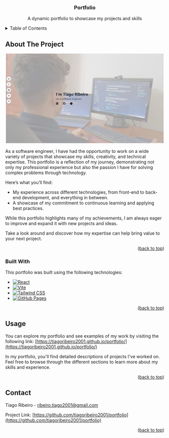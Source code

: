 <!-- Improved compatibility of back to top link: See: https://github.com/othneildrew/Best-README-Template/pull/73 -->
<a id="readme-top"></a>
<!--
*** Thanks for checking out the Best-README-Template. If you have a suggestion
*** that would make this better, please fork the repo and create a pull request
*** or simply open an issue with the tag "enhancement".
*** Don't forget to give the project a star!
*** Thanks again! Now go create something AMAZING! :D
-->

<!-- PROJECT LOGO -->
<div align="center">
  <h3 align="center">Portfolio</h3>

  <p align="center">
    A dynamic portfolio to showcase my projects and skills
  </p>
</div>



<!-- TABLE OF CONTENTS -->
<details>
  <summary>Table of Contents</summary>
  <ol>
    <li>
      <a href="#about-the-project">About The Project</a>
      <ul>
        <li><a href="#built-with">Built With</a></li>
      </ul>
    </li>
    <li>
      <a href="#getting-started">Getting Started</a>
      <ul>
        <li><a href="#prerequisites">Prerequisites</a></li>
        <li><a href="#installation">Installation</a></li>
      </ul>
    </li>
    <li><a href="#usage">Usage</a></li>
    <li><a href="#roadmap">Roadmap</a></li>
    <li><a href="#contributing">Contributing</a></li>
    <li><a href="#license">License</a></li>
    <li><a href="#contact">Contact</a></li>
    <li><a href="#acknowledgments">Acknowledgments</a></li>
  </ol>
</details>



<!-- ABOUT THE PROJECT -->
## About The Project

<div align="center">
  <img src="src/assets/portfolio.jpg" alt="Your Name" width="500" />
</div>

As a software engineer, I have had the opportunity to work on a wide variety of projects that showcase my skills, creativity, and technical expertise. This portfolio is a reflection of my journey, demonstrating not only my professional experience but also the passion I have for solving complex problems through technology.

Here’s what you’ll find:
* My experience across different technologies, from front-end to back-end development, and everything in between.
* A showcase of my commitment to continuous learning and applying best practices.

While this portfolio highlights many of my achievements, I am always eager to improve and expand it with new projects and ideas.

Take a look around and discover how my expertise can help bring value to your next project.

<p align="right">(<a href="#readme-top">back to top</a>)</p>


### Built With

This portfolio was built using the following technologies:

* [![React][React.js]][React-url]
* [![Vite][Vite]][Vite-url]
* [![Tailwind CSS][Tailwind CSS]][Tailwind CSS-url]
* [![GitHub Pages][GitHub Pages]][GitHub Pages-url]

<p align="right">(<a href="#readme-top">back to top</a>)</p>

<!-- USAGE EXAMPLES -->
## Usage

You can explore my portfolio and see examples of my work by visiting the following link: [https://tiagoribeiro2001.github.io/portfolio/](https://tiagoribeiro2001.github.io/portfolio/)

In my portfolio, you'll find detailed descriptions of projects I've worked on. Feel free to browse through the different sections to learn more about my skills and experience.

<p align="right">(<a href="#readme-top">back to top</a>)</p>

<!-- CONTACT -->
## Contact

Tiago Ribeiro - ribeiro.tiago2001@gmail.com

Project Link: [https://github.com/tiagoribeiro2001/portfolio](https://github.com/tiagoribeiro2001/portfolio)

<p align="right">(<a href="#readme-top">back to top</a>)</p>


<!-- MARKDOWN LINKS & IMAGES -->
<!-- https://www.markdownguide.org/basic-syntax/#reference-style-links -->

[React.js]: https://img.shields.io/badge/React-20232A?style=for-the-badge&logo=react&logoColor=61DAFB
[React-url]: https://reactjs.org/
[Vite]: https://img.shields.io/badge/vite-%23646CFF.svg?style=for-the-badge&logo=vite&logoColor=white
[Vite-url]: https://vite.dev/
[Tailwind CSS]: https://img.shields.io/badge/tailwindcss-%2338B2AC.svg?style=for-the-badge&logo=tailwind-css&logoColor=white
[Tailwind CSS-url]: https://tailwindcss.com/
[GitHub Pages]: https://img.shields.io/badge/github%20pages-121013?style=for-the-badge&logo=github&logoColor=white
[GitHub Pages-url]: https://pages.github.com/
